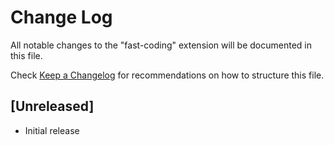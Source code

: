 # Change Log

All notable changes to the "fast-coding" extension will be documented in this file.

Check [Keep a Changelog](http://keepachangelog.com/) for recommendations on how to structure this file.

## [Unreleased]

- Initial release